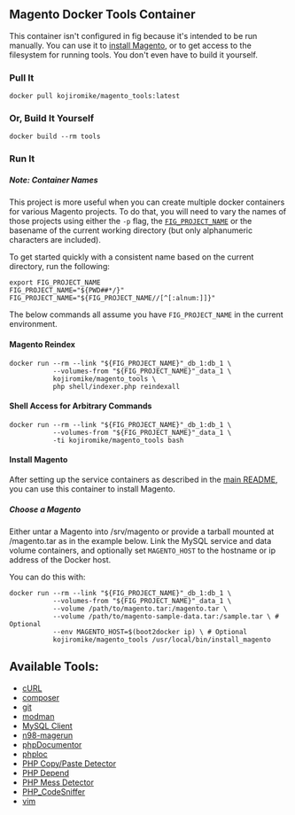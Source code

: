 ## Magento Docker Tools Container

This container isn't configured in fig because it's intended to be run manually. You can use it to [install Magento](#installing-magento), or to get access to the filesystem for running tools. You don't even have to build it yourself.

### Pull It

    docker pull kojiromike/magento_tools:latest

### Or, Build It Yourself

    docker build --rm tools

### Run It

##### Note: Container Names

This project is more useful when you can create multiple docker containers for various Magento projects. To do that, you will need to vary the names of those projects using either the `-p` flag, the [`FIG_PROJECT_NAME`](http://www.fig.sh/cli.html#FIG_PROJECT_NAME) or the basename of the current working directory (but only alphanumeric characters are included).

To get started quickly with a consistent name based on the current directory, run the following:

    export FIG_PROJECT_NAME
    FIG_PROJECT_NAME="${PWD##*/}"
    FIG_PROJECT_NAME="${FIG_PROJECT_NAME//[^[:alnum:]]}"

The below commands all assume you have `FIG_PROJECT_NAME` in the current environment.

#### Magento Reindex

    docker run --rm --link "${FIG_PROJECT_NAME}"_db_1:db_1 \
               --volumes-from "${FIG_PROJECT_NAME}"_data_1 \
               kojiromike/magento_tools \
               php shell/indexer.php reindexall

#### Shell Access for Arbitrary Commands

    docker run --rm --link "${FIG_PROJECT_NAME}"_db_1:db_1 \
               --volumes-from "${FIG_PROJECT_NAME}"_data_1 \
               -ti kojiromike/magento_tools bash

#### Install Magento

After setting up the service containers as described in the [main README](https://github.com/kojiromike/docker-magento/blob/master/README.md), you can use this container to install Magento.

##### Choose a Magento

Either untar a Magento into /srv/magento or provide a tarball mounted at /magento.tar as in the example below. Link the MySQL service and data volume containers, and optionally set `MAGENTO_HOST` to the hostname or ip address of the Docker host.

You can do this with:

    docker run --rm --link "${FIG_PROJECT_NAME}"_db_1:db_1 \
               --volumes-from "${FIG_PROJECT_NAME}"_data_1 \
               --volume /path/to/magento.tar:/magento.tar \
               --volume /path/to/magento-sample-data.tar:/sample.tar \ # Optional
               --env MAGENTO_HOST=$(boot2docker ip) \ # Optional
               kojiromike/magento_tools /usr/local/bin/install_magento

## Available Tools:

- [cURL](http://curl.haxx.se/)
- [composer](https://getcomposer.org/)
- [git](http://git-scm.com/)
- [modman](https://github.com/colinmollenhour/modman)
- [MySQL Client](http://dev.mysql.com/doc/refman/5.6/en/programs-client.html)
- [n98-magerun](https://github.com/netz98/n98-magerun)
- [phpDocumentor](http://www.phpdoc.org/)
- [phploc](https://github.com/sebastianbergmann/phploc)
- [PHP Copy/Paste Detector](https://github.com/sebastianbergmann/phpcpd)
- [PHP Depend](http://pdepend.org/)
- [PHP Mess Detector](http://phpmd.org/)
- [PHP\_CodeSniffer](https://github.com/squizlabs/PHP_CodeSniffer)
- [vim](http://www.vim.org/about.php)
